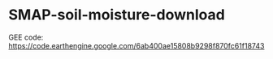 # SMAP-soil-moisture-download

GEE code: https://code.earthengine.google.com/6ab400ae15808b9298f870fc61f18743
